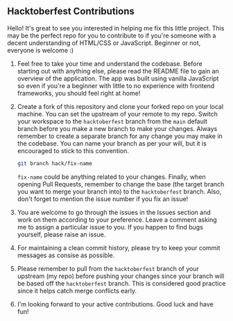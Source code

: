 
## Hacktoberfest Contributions

Hello! It's great to see you interested in helping me fix this little project. This may be the perfect repo for you to contribute to if you're someone with a decent understanding of HTML/CSS or JavaScript. Beginner or not, everyone is welcome :)

1. Feel free to take your time and understand the codebase. Before starting out with anything else, please read the README file to gain an overview of the application. The app was built using vanilla JavaScript so even if you're a beginner with little to no experience with frontend frameworks, you should feel right at home!

2. Create a fork of this repository and clone your forked repo on your local machine. You can set the upstream of your remote to my repo. Switch your workspace to the `hacktoberfest` branch from the `main` default branch before you make a new branch to make your changes. Always remember to create a separate branch for any change you may make in the codebase. You can name your branch as per your will, but it is encouraged to stick to this convention. 
    ```bash 
    git branch hack/fix-name
    ```
    `fix-name` could be anything related to your changes. Finally, when opening Pull Requests, remember to change the base (the target branch you want to merge your branch into) to the `hacktoberfest` branch. Also, don't forget to mention the issue number if you fix an issue!

3. You are welcome to go through the issues in the Issues section and work on them according to your preference. Leave a comment asking me to assign a particular issue to you. If you happen to find bugs yourself, please raise an issue.

4. For maintaining a clean commit history, please try to keep your commit messages as consise as possible. 

4. Please remember to pull from the `hacktoberfest` branch of your upstream (my repo) before pushing your changes since your branch will be based off the `hacktoberfest` branch. This is considered good practice since it helps catch merge conflicts early.

5. I'm looking forward to your active contributions. Good luck and have fun!
